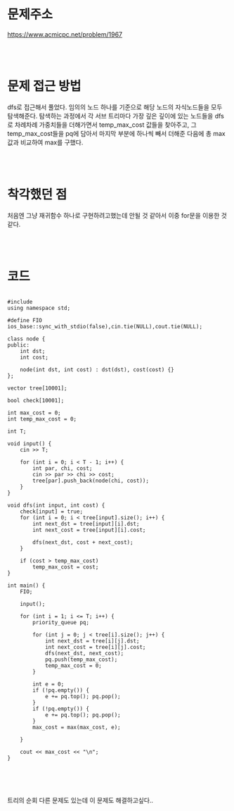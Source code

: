 # 문제주소
https://www.acmicpc.net/problem/1967


<br><br>
# 문제 접근 방법
dfs로 접근해서 풀었다. 임의의 노드 하나를 기준으로 해당 노드의 자식노드들을 모두 탐색해준다. 탐색하는 과정에서 각 서브 트리마다 가장 깊은 깊이에 있는 노드들을 dfs로 차례차례 가중치들을 더해가면서 temp_max_cost 값들을 찾아주고, 그 temp_max_cost들을 pq에 담아서 마지막 부분에 하나씩 빼서 더해준 다음에 총 max 값과 비교하여 max를 구했다.


<br><br>
# 착각했던 점
<p>
처음엔 그냥 재귀함수 하나로 구현하려고했는데 안될 것 같아서 이중 for문을 이용한 것 같다. 
</p>
<br><br>


# 코드
<pre>
<code>
#include <bits/stdc++.h>
using namespace std;

#define FIO ios_base::sync_with_stdio(false),cin.tie(NULL),cout.tie(NULL);

class node {
public:
	int dst;
	int cost;

	node(int dst, int cost) : dst(dst), cost(cost) {}
};

vector<node> tree[10001];

bool check[10001];

int max_cost = 0;
int temp_max_cost = 0;

int T;

void input() {
	cin >> T;

	for (int i = 0; i < T - 1; i++) {
		int par, chi, cost;
		cin >> par >> chi >> cost;
		tree[par].push_back(node(chi, cost));
	}
}

void dfs(int input, int cost) {
	check[input] = true;
	for (int i = 0; i < tree[input].size(); i++) {
		int next_dst = tree[input][i].dst;
		int next_cost = tree[input][i].cost;

		dfs(next_dst, cost + next_cost);
	}

	if (cost > temp_max_cost)
		temp_max_cost = cost;
}

int main() {
	FIO;

	input();

	for (int i = 1; i <= T; i++) {
		priority_queue<int> pq;

		for (int j = 0; j < tree[i].size(); j++) {
			int next_dst = tree[i][j].dst;
			int next_cost = tree[i][j].cost;
			dfs(next_dst, next_cost);
			pq.push(temp_max_cost);
			temp_max_cost = 0;
		}

		int e = 0;
		if (!pq.empty()) {
			e += pq.top(); pq.pop();
		}
		if (!pq.empty()) {
			e += pq.top(); pq.pop();
		}
		max_cost = max(max_cost, e);

	}

	cout << max_cost << "\n";
}
</code>
</pre>

<br><br>
<p>
트리의 순회 다른 문제도 있는데 이 문제도 해결하고싶다..
</p>